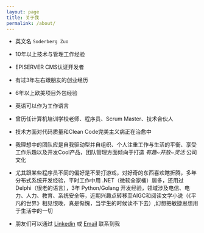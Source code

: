 ```yaml
---
layout: page
title: 关于我
permalink: /about/
---
```


* 英文名 `Soderberg Zuo`

* 10年以上技术与管理工作经验

* EPISERVER CMS认证开发者

* 有过3年左右跟朋友的创业经历

* 6年以上欧美项目外包经验

* 英语可以作为工作语言

* 曾历任计算机培训学校老师、程序员、Scrum Master、技术合伙人

* 技术方面对代码质量和Clean Code完美主义病正在治愈中

* 我理想中的团队应是自我驱动型并自组织、个人注重工作与生活的平衡、享受工作乐趣以及开发Cool产品，团队管理方面倾向于打造 *有趣~开放~灵活* 公司文化

* 尤其跟某些程序员不同的偏好是不爱打游戏，对好奇的东西喜欢瞎折腾，多年分布式系统开发经验，平时工作中用 .NET（微软全家桶）居多，还用过Delphi（很老的语言），3年 Python/Golang 开发经验，领域涉及电信、电力、人力、教育、系统安全等，近期兴趣点转移至AIGC和阅读文学小说（《平凡的世界》相见恨晚，真是惭愧，当学生的时候读不下去）,幻想把敏捷思想用于生活中的一切

* 朋友们可以通过 [Linkedin][linkedin-link] 或 [Email][gmail-link] 联系到我

[linkedin-link]: https://www.linkedin.com/in/soderberg-zuo-422b9690
[gmail-link]: mailto:zuo.houde@gmail.com